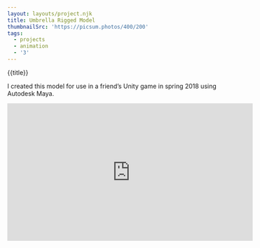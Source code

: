 ```yaml
---
layout: layouts/project.njk
title: Umbrella Rigged Model
thumbnailSrc: 'https://picsum.photos/400/200'
tags:
  - projects
  - animation
  - '3'
---
```

{{title}}

I created this model for use in a friend’s Unity game in spring 2018 using Autodesk Maya.

<iframe width="560" height="315" src="https://www.youtube.com/embed/CZqhzBBqVCA" frameborder="0" allow="accelerometer; autoplay; encrypted-media; gyroscope; picture-in-picture" allowfullscreen></iframe>
